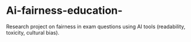 # Ai-fairness-education-
Research project on fairness in exam questions using AI tools (readability, toxicity, cultural bias).

